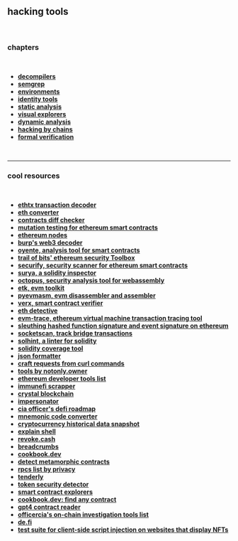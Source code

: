 ## hacking tools

<br>

### chapters

<br>

* **[decompilers](decompilers)**
* **[semgrep](semgrep)**
* **[environments](environments)**
* **[identity tools](identity_tools)**
* **[static analysis](static_analysis)**
* **[visual explorers](visual_explorers)**
* **[dynamic analysis](dynamic_analysis)**
* **[hacking by chains](hacking_by_chains)**
* **[formal verification](formal_verification)**


<br>

----

### cool resources

<br>

* **[ethtx transaction decoder](https://ethtx.info/)**
* **[eth converter](https://eth-converter.com/)**
* **[contracts diff checker](https://etherscan.io/contractdiffchecker)**
* **[mutation testing for ethereum smart contracts](https://github.com/JoranHonig/vertigo)**
* **[ethereum nodes](https://ethereumnodes.com/)**
* **[burp's web3 decoder](https://github.com/nccgroup/web3-decoder)**
* **[oyente, analysis tool for smart contracts](https://github.com/enzymefinance/oyente)**
* **[trail of bits' ethereum security Toolbox](https://github.com/trailofbits/eth-security-toolbox)**
* **[securify, security scanner for ethereum smart contracts](https://github.com/eth-sri/securify2)**
* **[surya, a solidity inspector](https://github.com/ConsenSys/surya)**
* **[octopus, security analysis tool for webassembly](https://github.com/pventuzelo/octopus)**
* **[etk, evm toolkit](https://github.com/quilt/etk)**
* **[pyevmasm, evm disassembler and assembler](https://github.com/crytic/pyevmasm)**
* **[verx, smart contract verifier](http://verx.ch/)**
* **[eth detective](https://www.ethtective.com/address/)**
* **[evm-trace, ethereum virtual machine transaction tracing tool](https://github.com/ApeWorX/evm-trace)**
* **[sleuthing hashed function signature and event signature on ethereum](https://dune.com/agaperste/event-and-function-signature-sleuthing?)**
* **[socketscan, track bridge transactions](https://socketscan.io/)**
* **[solhint, a linter for solidity](https://github.com/protofire/solhint)**
* **[solidity coverage tool](https://github.com/sc-forks/solidity-coverage)**
* **[json formatter](https://jsonformatter.curiousconcept.com/)**
* **[craft requests from curl commands](https://reqbin.com/)**
* **[tools by notonly.owner](https://www.notonlyowner.com/learn/intro-security-hacking-smart-contracts-ethereum)**
* **[ethereum developer tools list](https://github.com/ConsenSys/ethereum-developer-tools-list)**
* **[immunefi scrapper](https://github.com/pratraut/scrapyFi)**
* **[crystal blockchain](https://explorer.crystalblockchain.com/)**
* **[impersonator](https://www.impersonator.xyz/)**
* **[cia officer's defi roadmap](https://github.com/OffcierCia/DeFi-Developer-Road-Map#transaction-visualization-scoring--tracking)**
* **[mnemonic code converter](https://iancoleman.io/bip39/)**
* **[cryptocurrency historical data snapshot](https://coinmarketcap.com/historical/)**
* **[explain shell](https://explainshell.com/)**
* **[revoke.cash](https://revoke.cash/)**
* **[breadcrumbs](https://www.breadcrumbs.app/home)**
* **[cookbook.dev](https://www.cookbook.dev/)**
* **[detect metamorphic contracts](https://metamorphic.a16zcrypto.com/)**
* **[rpcs list by privacy](https://chainlist.org/)**
* **[tenderly](https://dashboard.tenderly.co/)**
* **[token security detector](https://gopluslabs.io/token-security/)**
* **[smart contract explorers](https://sovs.notion.site/Block-Smart-Contract-Explorers-8dcaed059c844e3b8f9b67b8eb90174a)**
* **[cookbook.dev: find any contract](https://www.cookbook.dev/)**
* **[gpt4 contract reader](https://www.contractreader.io/)**
* **[officercia's on-chain investigation tools list](https://github.com/OffcierCia/On-Chain-Investigations-Tools-List)**
* **[de.fi](https://de.fi/)**
* **[test suite for client-side script injection on websites that display NFTs](https://github.com/muellerberndt/rektosaurus)**
